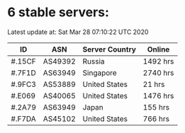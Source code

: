 # 6 stable servers:

Latest update at: Sat Mar 28 07:10:22 UTC 2020

| ID | ASN | Server Country | Online |
| -- | --- | -------------- | ------ |
| #.15CF | AS49392 | Russia | 1492 hrs |
| #.7F1D | AS63949 | Singapore | 2740 hrs |
| #.9FC3 | AS53889 | United States | 21 hrs |
| #.E069 | AS40065 | United States | 1476 hrs |
| #.2A79 | AS63949 | Japan | 155 hrs |
| #.F7DA | AS45102 | United States | 766 hrs |

